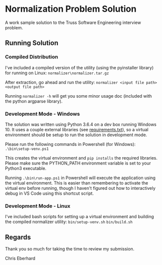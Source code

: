 # Normalization Problem Solution
A work sample solution to the Truss Software Engineering interview problem.

## Running Solution

### Compiled Distribution
I've included a compiled version of the utility (using the pyinstaller library) for running on Linux:
`normalizer\normalizer.tar.gz`

After extraction, go ahead and run the utility: `normalizer <input file path> <output file path>`

Running `normalizer -h` will get you some minor usage doc (included with the python argparse library).

### Development Mode - Windows
The solution was written using Python 3.6.4 on a dev box running Windows 10. It uses a couple external libraries (see [requirements.txt](requirements.txt)), so a virtual environment should be setup to run the solution in development mode.

Please run the following commands in Powershell (for Windows):
`.\bin\setup-venv.ps1`

This creates the virtual environment and `pip installs` the required libraries. Please make sure the PYTHON_PATH environment variable is set to your Python3 executable.

Running `.\bin\run-app.ps1` in Powershell will execute the application using the virtual environment. This is easier than remembering to activate the virtual env before running, though I haven't figured out how to interactively debug in VS Code using this shortcut script.

### Development Mode - Linux
I've included bash scripts for setting up a virtual environment and building the compiled normalizer utility:
`bin/setup-venv.sh`
`bin/build.sh`

## Regards
Thank you so much for taking the time to review my submission.

Chris Eberhard